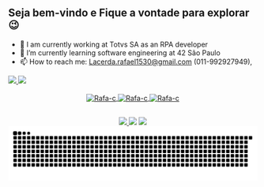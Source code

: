 ##             Seja bem-vindo e Fique a vontade para explorar 😉
- 🔭 I am currently working at Totvs SA as an RPA developer
- 🌱 I’m currently learning software engineering at 42 São Paulo
- 📫 How to reach me: Lacerda.rafael1530@gmail.com (011-992927949),

<div>
  <a href="https://github.com/rafalacerda1530">
  <img height="180em" src="https://github-readme-stats.vercel.app/api?username=rafalacerda1530&show_icons=true&theme=dracula&include_all_commits=true&count_private=true"/>
  <img height="180em" src="https://github-readme-stats.vercel.app/api/top-langs/?username=rafalacerda1530&layout=compact&langs_count=7&theme=dracula"/>
<div align="center">
  <div style="display: inline_block"><br>
  <img align="center" alt="Rafa-c" height="30" width="40"
src="https://cdn.jsdelivr.net/gh/devicons/devicon/icons/c/c-plain.svg">
  <img align="center" alt="Rafa-c" height="30" width="40"
src="https://cdn.jsdelivr.net/gh/devicons/devicon/icons/mysql/mysql-original-wordmark.svg" />
  <img align="center" alt="Rafa-c" height="30" width="40"
src="https://cdn.jsdelivr.net/gh/devicons/devicon/icons/python/python-original.svg" />
</div>
  
  ##
  
  <div> 
  <a href=https://api.whatsapp.com/send?phone=5511992927949 target="_blank"><img src=https://img.shields.io/badge/WhatsApp-25D366?style=for-the-badge&logo=whatsapp&logoColor=white>
  <a href=https://www.linkedin.com/in/rafael-rodrigues-de-lacerda-5a7b571a0/ target="_blank"><img src="https://img.shields.io/badge/-LinkedIn-%230077B5?style=for-the-badge&logo=linkedin&logoColor=white" target="_blank"></a> 
  <a href="mailto:rafael.lacerda1530@gmail.com" target="_blank"><img src=https://img.shields.io/badge/Gmail-D14836?style=for-the-badge&logo=gmail&logoColor=white
 
  ![Snake animation](https://github.com/rafalacerda1530/rafalacerda1530/blob/output/github-contribution-grid-snake.svg)
 
</div>

